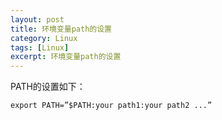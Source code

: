 ```yaml
---
layout: post
title: 环境变量path的设置
category: Linux
tags: [Linux]
excerpt: 环境变量path的设置
---
```


PATH的设置如下： 

    export PATH=”$PATH:your path1:your path2 ...”